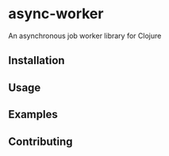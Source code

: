 # async-worker

An asynchronous job worker library for Clojure

## Installation

## Usage

## Examples

## Contributing
